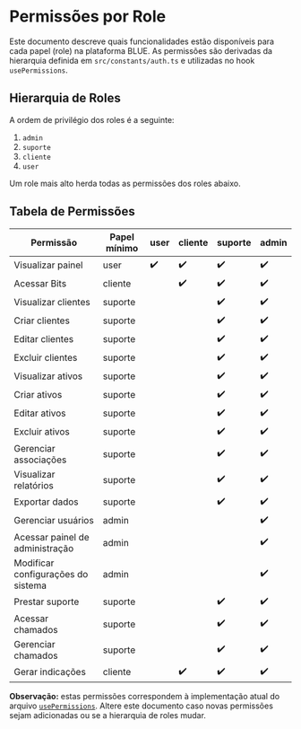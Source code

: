 # Permissões por Role

Este documento descreve quais funcionalidades estão disponíveis para cada papel (role) na plataforma BLUE. As permissões são derivadas da hierarquia definida em `src/constants/auth.ts` e utilizadas no hook `usePermissions`.

## Hierarquia de Roles

A ordem de privilégio dos roles é a seguinte:

1. `admin`
2. `suporte`
3. `cliente`
4. `user`

Um role mais alto herda todas as permissões dos roles abaixo.

## Tabela de Permissões

| Permissão | Papel mínimo | user | cliente | suporte | admin |
|-------------|--------------|------|---------|---------|-------|
| Visualizar painel | user | ✔️ | ✔️ | ✔️ | ✔️ |
| Acessar Bits | cliente |  | ✔️ | ✔️ | ✔️ |
| Visualizar clientes | suporte |  |  | ✔️ | ✔️ |
| Criar clientes | suporte |  |  | ✔️ | ✔️ |
| Editar clientes | suporte |  |  | ✔️ | ✔️ |
| Excluir clientes | suporte |  |  | ✔️ | ✔️ |
| Visualizar ativos | suporte |  |  | ✔️ | ✔️ |
| Criar ativos | suporte |  |  | ✔️ | ✔️ |
| Editar ativos | suporte |  |  | ✔️ | ✔️ |
| Excluir ativos | suporte |  |  | ✔️ | ✔️ |
| Gerenciar associações | suporte |  |  | ✔️ | ✔️ |
| Visualizar relatórios | suporte |  |  | ✔️ | ✔️ |
| Exportar dados | suporte |  |  | ✔️ | ✔️ |
| Gerenciar usuários | admin |  |  |  | ✔️ |
| Acessar painel de administração | admin |  |  |  | ✔️ |
| Modificar configurações do sistema | admin |  |  |  | ✔️ |
| Prestar suporte | suporte |  |  | ✔️ | ✔️ |
| Acessar chamados | suporte |  |  | ✔️ | ✔️ |
| Gerenciar chamados | suporte |  |  | ✔️ | ✔️ |
| Gerar indicações | cliente |  | ✔️ | ✔️ | ✔️ |

**Observação:** estas permissões correspondem à implementação atual do arquivo [`usePermissions`](../hooks/usePermissions.ts). Altere este documento caso novas permissões sejam adicionadas ou se a hierarquia de roles mudar.
